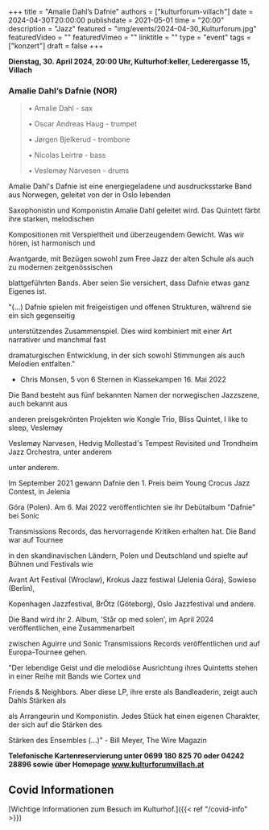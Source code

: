 +++
title = "Amalie Dahl’s Dafnie"
authors = ["kulturforum-villach"]
date = 2024-04-30T20:00:00
publishdate = 2021-05-01
time = "20:00"
description = "Jazz"
featured = "img/events/2024-04-30_Kulturforum.jpg"
featuredVideo = ""
featuredVimeo = ""
linktitle = ""
type = "event"
tags = ["konzert"]
draft = false
+++

**Dienstag, 30. April 2024, 20:00 Uhr, Kulturhof:keller, Lederergasse 15, Villach**

### Amalie Dahl’s Dafnie (NOR)

>• Amalie Dahl - sax
>
>• Oscar Andreas Haug - trumpet
>
>• Jørgen Bjelkerud - trombone
>
>• Nicolas Leirtrø - bass
>
>• Veslemøy Narvesen - drums

Amalie Dahl's Dafnie ist eine energiegeladene und ausdrucksstarke Band aus Norwegen, geleitet von der in Oslo lebenden

Saxophonistin und Komponistin Amalie Dahl geleitet wird. Das Quintett färbt ihre starken, melodischen

Kompositionen mit Verspieltheit und überzeugendem Gewicht. Was wir hören, ist harmonisch und

Avantgarde, mit Bezügen sowohl zum Free Jazz der alten Schule als auch zu modernen zeitgenössischen

blattgeführten Bands. Aber seien Sie versichert, dass Dafnie etwas ganz Eigenes ist.

"(...) Dafnie spielen mit freigeistigen und offenen Strukturen, während sie ein sich gegenseitig

unterstützendes Zusammenspiel. Dies wird kombiniert mit einer Art narrativer und manchmal fast

dramaturgischen Entwicklung, in der sich sowohl Stimmungen als auch Melodien entfalten."

- Chris Monsen, 5 von 6 Sternen in Klassekampen 16. Mai 2022

Die Band besteht aus fünf bekannten Namen der norwegischen Jazzszene, auch bekannt aus

anderen preisgekrönten Projekten wie Kongle Trio, Bliss Quintet, I like to sleep, Veslemøy

Veslemøy Narvesen, Hedvig Mollestad's Tempest Revisited und Trondheim Jazz Orchestra, unter anderem

unter anderem.

Im September 2021 gewann Dafnie den 1. Preis beim Young Crocus Jazz Contest, in Jelenia

Góra (Polen). Am 6. Mai 2022 veröffentlichten sie ihr Debütalbum "Dafnie" bei Sonic

Transmissions Records, das hervorragende Kritiken erhalten hat. Die Band war auf Tournee

in den skandinavischen Ländern, Polen und Deutschland und spielte auf Bühnen und Festivals wie

Avant Art Festival (Wroclaw), Krokus Jazz festiwal (Jelenia Góra), Sowieso (Berlin),

Kopenhagen Jazzfestival, BrÖtz (Göteborg), Oslo Jazzfestival und andere.

Die Band wird ihr 2. Album, 'Står op med solen', im April 2024 veröffentlichen, eine Zusammenarbeit

zwischen Aguirre und Sonic Transmissions Records veröffentlichen und auf Europa-Tournee gehen.

"Der lebendige Geist und die melodiöse Ausrichtung ihres Quintetts stehen in einer Reihe mit Bands wie Cortex und

Friends & Neighbors. Aber diese LP, ihre erste als Bandleaderin, zeigt auch Dahls Stärken als

als Arrangeurin und Komponistin. Jedes Stück hat einen eigenen Charakter, der sich auf die Stärken des

Stärken des Ensembles (...)" - Bill Meyer, The Wire Magazin


**Telefonische Kartenreservierung unter 0699 180 825 70 oder 04242 28896  sowie über Homepage www.kulturforumvillach.at**                      


## Covid Informationen

[Wichtige Informationen zum Besuch im Kulturhof.]({{< ref "/covid-info" >}})
